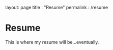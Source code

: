 layout: page
title : "Resume"
permalink : /resume


# Resume

This is where my resume will be...eventually.
